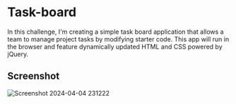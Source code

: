 # Task-board
In this challenge, I'm creating a simple task board application that allows a team to manage project tasks by modifying starter code. This app will run in the browser and feature dynamically updated HTML and CSS powered by jQuery.

## Screenshot

![Screenshot 2024-04-04 231222](https://github.com/barand14/Task-board/assets/151784712/2819278c-3b68-4644-bd8f-42b6cc6f3c3d)
